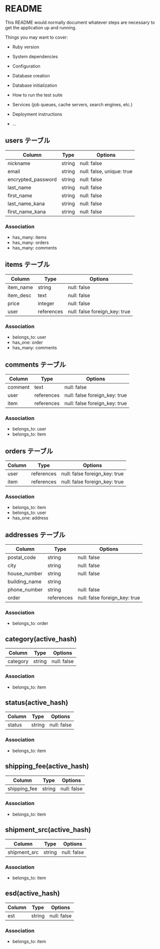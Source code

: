 # README

This README would normally document whatever steps are necessary to get the
application up and running.

Things you may want to cover:

* Ruby version

* System dependencies

* Configuration

* Database creation

* Database initialization

* How to run the test suite

* Services (job queues, cache servers, search engines, etc.)

* Deployment instructions

* ...

## users テーブル
| Column          | Type   | Options                   |
| --------------- | ------ | ------------------------- |
| nickname        | string | null: false               |
| email           | string | null: false, unique: true |
| encrypted_password | string | null: false            |
| last_name       | string | null: false               |
| first_name      | string | null: false               |
| last_name_kana  | string | null: false               |
| first_name_kana | string | null: false               |

### Association
- has_many: items
- has_many: orders
- has_many: comments


## items テーブル
| Column    | Type       | Options                       |
| --------- | ---------- | ------------------------------|
| item_name | string     | null: false                   |
| item_desc | text       | null: false                   |
| price     | integer    | null: false                   |
| user      | references | null: false foreign_key: true |

### Association
- belongs_to: user
- has_one: order
- has_many: comments


## comments テーブル
| Column  | Type       | Options                       |
| ------- | ---------- | ----------------------------- |
| comment | text       | null: false                   |
| user    | references | null: false foreign_key: true |
| item    | references | null: false foreign_key: true |

### Association
- belongs_to: user
- belongs_to: item



## orders テーブル
| Column  | Type       | Options                       |
| ------- | ---------- | ----------------------------- |
| user    | references | null: false foreign_key: true |
| item    | references | null: false foreign_key: true |

### Association
- belongs_to: item
- belongs_to: user
- has_one: address



## addresses テーブル
| Column        | Type       | Options                       |
| ------------- | ---------- | ----------------------------- |
| postal_code   | string     | null: false                   |
| city          | string     | null: false                   |
| house_number  | string     | null: false                   |
| building_name | string     |                               |
| phone_number  | string     | null: false                   |
| order         | references | null: false foreign_key: true |

### Association
- belongs_to: order


## category(active_hash)
| Column   | Type   | Options     |
| -------- | ------ | ----------- |
| category | string | null: false |

### Association
- belongs_to: item

## status(active_hash)
| Column | Type   | Options     |
| ------ | ------ | ----------- |
| status | string | null: false |

### Association
- belongs_to: item

## shipping_fee(active_hash)
| Column       | Type   | Options     |
| ------------ | ------ | ----------- |
| shipping_fee | string | null: false |

### Association
- belongs_to: item

## shipment_src(active_hash)
| Column       | Type   | Options     |
| ------------ | ------ | ----------- |
| shipment_src | string | null: false |

### Association
- belongs_to: item

## esd(active_hash)
| Column | Type   | Options     |
| ------ | ------ | ----------- |
| est    | string | null: false |

### Association
- belongs_to: item
